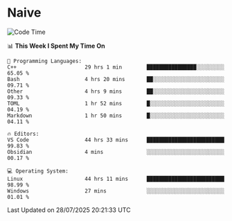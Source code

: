 # Naive
<!-- ## 日拱一卒，功不唐捐 -->
<!-- [![GitHub Streak](https://streak-stats.demolab.com/?user=XiaoXKKK)](https://git.io/streak-stats) -->
<!--START_SECTION:waka-->
![Code Time](http://img.shields.io/badge/Code%20Time-522%20hrs%2040%20mins-blue)

📊 **This Week I Spent My Time On** 

```text
💬 Programming Languages: 
C++                      29 hrs 1 min        ████████████████░░░░░░░░░   65.05 % 
Bash                     4 hrs 20 mins       ██░░░░░░░░░░░░░░░░░░░░░░░   09.71 % 
Other                    4 hrs 9 mins        ██░░░░░░░░░░░░░░░░░░░░░░░   09.33 % 
TOML                     1 hr 52 mins        █░░░░░░░░░░░░░░░░░░░░░░░░   04.19 % 
Markdown                 1 hr 50 mins        █░░░░░░░░░░░░░░░░░░░░░░░░   04.11 % 

🔥 Editors: 
VS Code                  44 hrs 33 mins      █████████████████████████   99.83 % 
Obsidian                 4 mins              ░░░░░░░░░░░░░░░░░░░░░░░░░   00.17 % 

💻 Operating System: 
Linux                    44 hrs 11 mins      █████████████████████████   98.99 % 
Windows                  27 mins             ░░░░░░░░░░░░░░░░░░░░░░░░░   01.01 % 
```


 Last Updated on 28/07/2025 20:21:33 UTC
<!--END_SECTION:waka-->
